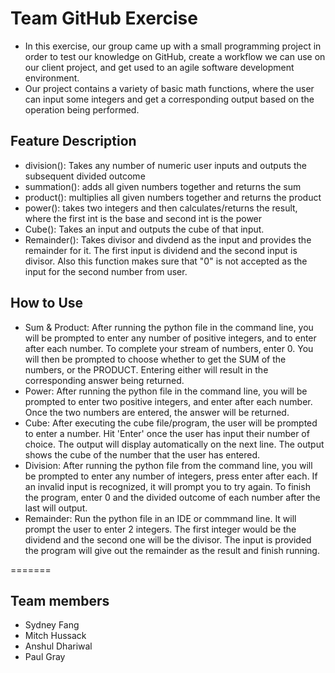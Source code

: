 # Team GitHub Exercise

- In this exercise, our group came up with a small programming project in order to test our knowledge on GitHub, create a workflow we can use on our client project, and get used to an agile software development environment. 
- Our project contains a variety of basic math functions, where the user can input some integers and get a corresponding output based on the operation being performed.

## Feature Description
- division(): Takes any number of numeric user inputs and outputs the subsequent divided outcome 
- summation(): adds all given numbers together and returns the sum
- product(): multiplies all given numbers together and returns the product
- power(): takes two integers and then calculates/returns the result, where the first int is the base and second int is the power
- Cube(): Takes an input and outputs the cube of that input.
- Remainder(): Takes divisor and divdend as the input and provides the remainder for it. The first input is dividend and the second input is divisor. Also this function makes sure that "0" is not accepted as the input for the second number from user.

## How to Use
- Sum & Product: After running the python file in the command line, you will be prompted to enter any number of positive integers, and to enter after each number. To complete your stream of numbers, enter 0. You will then be prompted to choose whether to get the SUM of the numbers, or the PRODUCT. Entering either will result in the corresponding answer being returned.
- Power: After running the python file in the command line, you will be prompted to enter two positive integers, and enter after each number. Once the two numbers are entered, the answer will be returned.
- Cube: After executing the cube file/program, the user will be prompted to enter a number. Hit 'Enter' once the user has input their number of choice. The output will display automatically on the next line. The output shows the cube of the number that the user has entered.
- Division: After running the python file from the command line, you will be prompted to enter any number of integers, press enter after each. If an invalid input is recognized, it will prompt you to try again. To finish the program, enter 0 and the divided outcome of each number after the last will output.
- Remainder: Run the python file in an IDE or commmand line. It will prompt the user to enter 2 integers. The first integer would be the dividend and the second one will be the divisor. The input is provided the program will give out the remainder as the result and finish running.

=======
## Team members
- Sydney Fang
- Mitch Hussack
- Anshul Dhariwal
- Paul Gray
